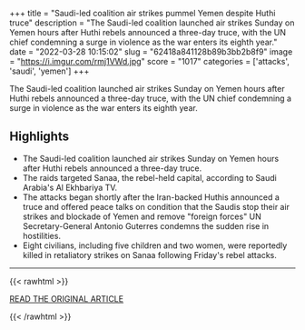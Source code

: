 +++
title = "Saudi-led coalition air strikes pummel Yemen despite Huthi truce"
description = "The Saudi-led coalition launched air strikes Sunday on Yemen hours after Huthi rebels announced a three-day truce, with the UN chief condemning a surge in violence as the war enters its eighth year."
date = "2022-03-28 10:15:02"
slug = "62418a841128b89b3bb2b8f9"
image = "https://i.imgur.com/rmj1VWd.jpg"
score = "1017"
categories = ['attacks', 'saudi', 'yemen']
+++

The Saudi-led coalition launched air strikes Sunday on Yemen hours after Huthi rebels announced a three-day truce, with the UN chief condemning a surge in violence as the war enters its eighth year.

## Highlights

- The Saudi-led coalition launched air strikes Sunday on Yemen hours after Huthi rebels announced a three-day truce.
- The raids targeted Sanaa, the rebel-held capital, according to Saudi Arabia's Al Ekhbariya TV.
- The attacks began shortly after the Iran-backed Huthis announced a truce and offered peace talks on condition that the Saudis stop their air strikes and blockade of Yemen and remove "foreign forces" UN Secretary-General Antonio Guterres condemns the sudden rise in hostilities.
- Eight civilians, including five children and two women, were reportedly killed in retaliatory strikes on Sanaa following Friday's rebel attacks.

---

{{< rawhtml >}}
  <p class="article-category">
    <a target="_blank" href="https://www.france24.com/en/middle-east/20220327-saudi-led-coalition-air-strikes-pummel-yemen-despite-huthi-truce">READ THE ORIGINAL ARTICLE</a>
  </p>
{{< /rawhtml >}}
